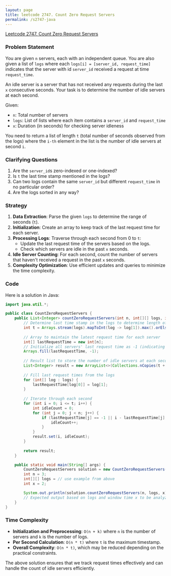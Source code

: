 ```yaml
---
layout: page
title: leetcode 2747. Count Zero Request Servers
permalink: /s2747-java
---
```

[Leetcode 2747. Count Zero Request Servers](https://algoadvance.github.io/algoadvance/l2747)
### Problem Statement

You are given `n` servers, each with an independent queue. You are also given a list of `logs` where each `logs[i] = [server_id, request_time]` indicates that the server with id `server_id` received a request at time `request_time`.

An idle server is a server that has not received any requests during the last `x` consecutive seconds. Your task is to determine the number of idle servers at each second.

Given:

- `n`: Total number of servers
- `logs`: List of lists where each item contains a `server_id` and `request_time`
- `x`: Duration (in seconds) for checking server idleness

You need to return a list of length `t` (total number of seconds observed from the logs) where the `i-th` element in the list is the number of idle servers at second `i`.

### Clarifying Questions

1. Are the `server_id`s zero-indexed or one-indexed?
2. Is `t` the last time stamp mentioned in the logs?
3. Can two logs contain the same `server_id` but different `request_time` in no particular order?
4. Are the logs sorted in any way?

### Strategy

1. **Data Extraction**: Parse the given `logs` to determine the range of seconds (`t`).
2. **Initialization**: Create an array to keep track of the last request time for each server.
3. **Processing Logs**: Traverse through each second from 0 to `t`:
   - Update the last request time of the servers based on the logs.
   - Check which servers are idle in the past `x` seconds.
4. **Idle Server Counting**: For each second, count the number of servers that haven't received a request in the past `x` seconds.
5. **Complexity Optimization**: Use efficient updates and queries to minimize the time complexity.

### Code

Here is a solution in Java:

```java
import java.util.*;

public class CountZeroRequestServers {
    public List<Integer> countZeroRequestServers(int n, int[][] logs, int x) {
        // Determine last time stamp in the logs to determine length of time array
        int t = Arrays.stream(logs).mapToInt(log -> log[1]).max().orElse(0);
        
        // Array to maintain the latest request time for each server
        int[] lastRequestTime = new int[n];
        // Initialize all servers' last request time as -1 (indicating never requested)
        Arrays.fill(lastRequestTime, -1);
        
        // Result list to store the number of idle servers at each second
        List<Integer> result = new ArrayList<>(Collections.nCopies(t + 1, 0));
        
        // Fill last request times from the logs
        for (int[] log : logs) {
            lastRequestTime[log[0]] = log[1];
        }
        
        // Iterate through each second
        for (int i = 0; i <= t; i++) {
            int idleCount = 0;
            for (int j = 0; j < n; j++) {
                if (lastRequestTime[j] == -1 || i - lastRequestTime[j] >= x) {
                    idleCount++;
                }
            }
            result.set(i, idleCount);
        }
        
        return result;
    }

    public static void main(String[] args) {
        CountZeroRequestServers solution = new CountZeroRequestServers();
        int n = 3;
        int[][] logs = // use example from above
        int x = 2;

        System.out.println(solution.countZeroRequestServers(n, logs, x)); 
        // Expected output based on logs and window time x to be analyzed
    }
}
```

### Time Complexity

- **Initialization and Preprocessing**: `O(n + k)` where `n` is the number of servers and `k` is the number of logs.
- **Per Second Calculation**: `O(n * t)` where `t` is the maximum timestamp.
- **Overall Complexity**: `O(n * t)`, which may be reduced depending on the practical constraints.

The above solution ensures that we track request times effectively and can handle the count of idle servers efficiently.